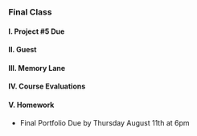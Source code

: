 ### Final Class

#### I. Project #5 Due

#### II. Guest

#### III. Memory Lane

#### IV. Course Evaluations

#### V. Homework
* Final Portfolio Due by Thursday August 11th at 6pm
